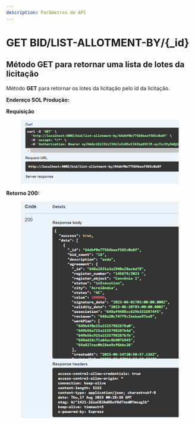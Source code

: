 ```yaml
---
description: Parâmetros de API
---
```


# GET BID/LIST-ALLOTMENT-BY/{\_id}

## Método GET  para retornar uma lista de lotes da licitação

Método **GET** para retornar os lotes da licitação pelo id da licitação.

**Endereço SOL Produção:**&#x20;

**Requisição**

<figure><img src="../../.gitbook/assets/Screenshot_5 (1) (1) (1).png" alt=""><figcaption></figcaption></figure>

**Retorno 200:**

<figure><img src="../../.gitbook/assets/Screenshot_6 (1) (1) (1).png" alt=""><figcaption></figcaption></figure>

